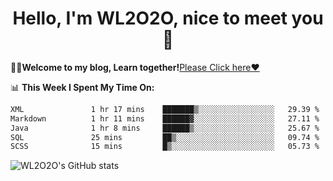<h1 align = "center">Hello, I'm WL2O2O, nice to meet you 👋</h1>

🧑‍💻**Welcome to my blog, Learn together!**[Please Click here❤️](https://wl2o2o.github.io)

📊 **This Week I Spent My Time On:**
<!--START_SECTION:waka-->

```txt
XML               1 hr 17 mins    ███████▒░░░░░░░░░░░░░░░░░   29.39 %
Markdown          1 hr 11 mins    ██████▓░░░░░░░░░░░░░░░░░░   27.11 %
Java              1 hr 8 mins     ██████▒░░░░░░░░░░░░░░░░░░   25.67 %
SQL               25 mins         ██▒░░░░░░░░░░░░░░░░░░░░░░   09.74 %
SCSS              15 mins         █▒░░░░░░░░░░░░░░░░░░░░░░░   05.73 %
```

<!--END_SECTION:waka-->

![WL2O2O's GitHub stats](https://github-readme-stats.vercel.app/api?username=wl2o2o&show_icons=true)


<!--
**WL2O2O/WL2O2O** is a ✨ _special_ ✨ repository because its `README.md` (this file) appears on your GitHub profile.

Here are some ideas to get you started:

- 🔭 I’m currently working on ...
- 🌱 I’m currently learning ...
- 👯 I’m looking to collaborate on ...
- 🤔 I’m looking for help with ...
- 💬 Ask me about ...
- 📫 How to reach me: ...
- 😄 Pronouns: ...
- ⚡ Fun fact: ...
-->
